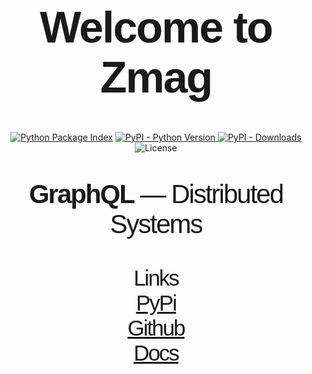 <h1 style="font-size: 5em; letter-spacing: -2px; font-family: Georgia, sans-serif;" align="center">
   Welcome to <strong>Zmag</strong>
</h1>

<p align="center">
   <a href="https://pypi.org/project/zmag/" target="_blank"><img 
      src="https://img.shields.io/pypi/v/zmag" 
      alt="Python Package Index"
      /></a>
   <a href="https://pypi.org/project/zmag/" target="_blank">
   <img alt="PyPI - Python Version" src="https://img.shields.io/pypi/pyversions/zmag" />
   </a>
   <a href="https://pypistats.org/packages/zmag" target="_blank">
   <img alt="PyPI - Downloads" src="https://img.shields.io/pypi/dm/zmag" />
   </a>
   <img alt="License" src = "https://img.shields.io/badge/License-MIT-yellow.svg">
</p>

<p align="center" style="font-size: 3em; letter-spacing: -2px; font-family: Georgia, sans-serif;">
   <strong>GraphQL</strong> — Distributed Systems
</p>

<p align="center" style="font-size: 2.5em; letter-spacing: -2px; font-family: Georgia, sans-serif;" >
   Links 
   <br>
   <a href="https://pypi.org/project/zmag" target="_blank">
   PyPi
   </a>
   <br>
   <a href="https://github.com/hlop3z/zmag" target="_blank">
   Github
   </a>
   <br>
   <a href="https://hlop3z.github.io/zmag/" target="_blank">
   Docs
   </a>
</p>
